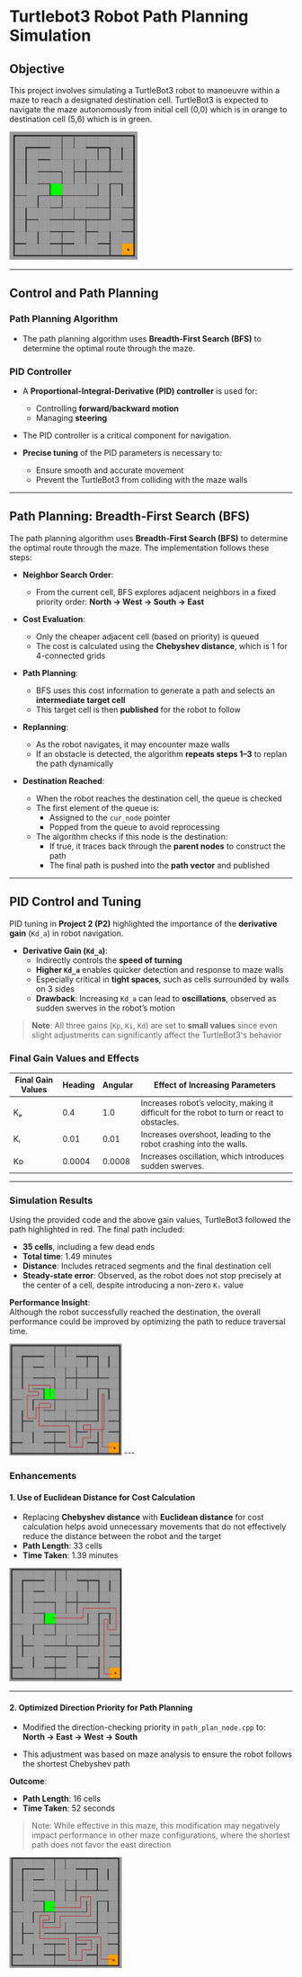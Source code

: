 # Turtlebot3 Robot Path Planning Simulation

## Objective

This project involves simulating a TurtleBot3 robot to manoeuvre within a maze to reach a designated destination cell. TurtleBot3 is expected to navigate the maze autonomously from initial cell (0,0) which is in orange to destination cell (5,6) which is in green.

![Initial Conditions](assets/maze.png)

---

## Control and Path Planning

### Path Planning Algorithm

- The path planning algorithm uses **Breadth-First Search (BFS)** to determine the optimal route through the maze.

### PID Controller

- A **Proportional-Integral-Derivative (PID) controller** is used for:
  - Controlling **forward/backward motion**
  - Managing **steering**

- The PID controller is a critical component for navigation.

- **Precise tuning** of the PID parameters is necessary to:
  - Ensure smooth and accurate movement
  - Prevent the TurtleBot3 from colliding with the maze walls

---

## Path Planning: Breadth-First Search (BFS)

The path planning algorithm uses **Breadth-First Search (BFS)** to determine the optimal route through the maze. The implementation follows these steps:

- **Neighbor Search Order**:
  - From the current cell, BFS explores adjacent neighbors in a fixed priority order: **North → West → South → East**

- **Cost Evaluation**:
  - Only the cheaper adjacent cell (based on priority) is queued
  - The cost is calculated using the **Chebyshev distance**, which is 1 for 4-connected grids

- **Path Planning**:
  - BFS uses this cost information to generate a path and selects an **intermediate target cell**
  - This target cell is then **published** for the robot to follow

- **Replanning**:
  - As the robot navigates, it may encounter maze walls
  - If an obstacle is detected, the algorithm **repeats steps 1–3** to replan the path dynamically

- **Destination Reached**:
  - When the robot reaches the destination cell, the queue is checked
  - The first element of the queue is:
    - Assigned to the `cur_node` pointer
    - Popped from the queue to avoid reprocessing
  - The algorithm checks if this node is the destination:
    - If true, it traces back through the **parent nodes** to construct the path
    - The final path is pushed into the **path vector** and published

---

## PID Control and Tuning

PID tuning in **Project 2 (P2)** highlighted the importance of the **derivative gain** (`Kd_a`) in robot navigation.

- **Derivative Gain (`Kd_a`)**:
  - Indirectly controls the **speed of turning**
  - **Higher `Kd_a`** enables quicker detection and response to maze walls
  - Especially critical in **tight spaces**, such as cells surrounded by walls on 3 sides
  - **Drawback**: Increasing `Kd_a` can lead to **oscillations**, observed as sudden swerves in the robot’s motion

> **Note**: All three gains (`Kp`, `Ki`, `Kd`) are set to **small values** since even slight adjustments can significantly affect the TurtleBot3's behavior

### Final Gain Values and Effects

| Final Gain Values | Heading | Angular | Effect of Increasing Parameters |
|-------------------|---------|---------|---------------------------------|
| Kₚ                | 0.4     | 1.0     | Increases robot’s velocity, making it difficult for the robot to turn or react to obstacles. |
| Kᵢ                | 0.01    | 0.01    | Increases overshoot, leading to the robot crashing into the walls. |
| Kᴅ                | 0.0004  | 0.0008  | Increases oscillation, which introduces sudden swerves. |

---

### Simulation Results

Using the provided code and the above gain values, TurtleBot3 followed the path highlighted in red. The final path included:

- **35 cells**, including a few dead ends  
- **Total time**: 1.49 minutes  
- **Distance**: Includes retraced segments and the final destination cell  
- **Steady-state error**: Observed, as the robot does not stop precisely at the center of a cell, despite introducing a non-zero `Kᵢ` value

**Performance Insight**:  
Although the robot successfully reached the destination, the overall performance could be improved by optimizing the path to reduce traversal time.

<img src="assets/path1.png" width="200"/>
---

### Enhancements

#### 1. Use of Euclidean Distance for Cost Calculation

- Replacing **Chebyshev distance** with **Euclidean distance** for cost calculation helps avoid unnecessary movements that do not effectively reduce the distance between the robot and the target
- **Path Length**: 33 cells  
- **Time Taken**: 1.39 minutes

<img src="assets/cost.png" width="200"/>

---

#### 2. Optimized Direction Priority for Path Planning

- Modified the direction-checking priority in `path_plan_node.cpp` to:  
  **North → East → West → South**

- This adjustment was based on maze analysis to ensure the robot follows the shortest Chebyshev path

**Outcome**:
- **Path Length**: 16 cells  
- **Time Taken**: 52 seconds

> Note: While effective in this maze, this modification may negatively impact performance in other maze configurations, where the shortest path does not favor the east direction

<img src="assets/priority.png" width="200"/>